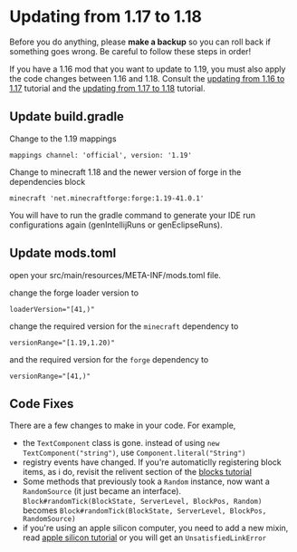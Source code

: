 # Updating from 1.17 to 1.18

Before you do anything, please **make a backup** so you can roll back if something goes wrong. Be careful to follow these steps in order!  

If you have a 1.16 mod that you want to update to 1.19, you must also apply the code changes between 1.16 and 1.18. Consult the [updating from 1.16 to 1.17](/o17/updating) tutorial and the [updating from 1.17 to 1.18](/o18/updating) tutorial. 

## Update build.gradle 

Change to the 1.19 mappings

```
mappings channel: 'official', version: '1.19'
```

Change to minecraft 1.18 and the newer version of forge in the dependencies block 

```
minecraft 'net.minecraftforge:forge:1.19-41.0.1'
``` 

You will have to run the gradle command to generate your IDE run configurations again (genIntellijRuns or genEclipseRuns).

## Update mods.toml

open your src/main/resources/META-INF/mods.toml file.  

change the forge loader version to  

    loaderVersion="[41,)" 

change the required version for the `minecraft` dependency to  

    versionRange="[1.19,1.20)"

and the required version for the `forge` dependency to  

    versionRange="[41,)"

## Code Fixes

There are a few changes to make in your code. For example,

- the `TextComponent` class is gone. instead of using `new TextComponent("string")`, use `Component.literal("String")`
- registry events have changed. If you're automaticlly registering block items, as i do, revisit the relivent section of the [blocks tutorial](basic-blocks)
- Some methods that previously took a `Random` instance, now want a `RandomSource` (it just became an interface). `Block#randomTick(BlockState, ServerLevel, BlockPos, Random)` becomes `Block#randomTick(BlockState, ServerLevel, BlockPos, RandomSource)`
- if you're using an apple silicon computer, you need to add a new mixin, read [apple silicon tutorial](m1) or you will get an `UnsatisfiedLinkError`